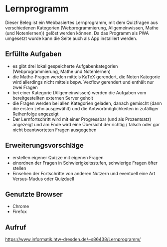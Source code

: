 # Lernprogramm
Dieser Beleg ist ein Webbasiertes Lernprogramm, mit dem Quizfragen aus verschiedenen Kategorien (Webprogrammierung, Allgemeinwissen, Mathe (und Notenlernen)) gelöst werden können. Da das Programm als PWA umgesetzt wurde kann die Seite auch als App installiert werden.

## Erfüllte Aufgaben
- es gibt drei lokal gespeicherte Aufgabenkategorien (Webprogrammierung, Mathe und Notenlernen)
- die Mathe-Fragen werden mittels KaTeX gerendert, die Noten Kategorie wird allerdings nicht mittels bspw. Vexflow gerendert und enthält nur zwei Fragen
- bei einer Kategorie (Allgemeinwissen) werden die Aufgaben vom bereitgestellten externen Server geholt
- die Fragen werden bei allen Kategorien geladen, danach gemischt (dann die ersten zehn ausgewählt) und die Antwortmöglichkeiten in zufälliger Reihenfolge angezeigt
- Der Lernfortschritt wird mit einer Progressbar (und als Prozentsatz) angezeigt und am Ende wird eine Übersicht der richtig / falsch oder gar nicht beantworteten Fragen ausgegeben

## Erweiterungsvorschläge
- erstellen eigener Quizze mit eigenen Fragen
- einordnen der Fragen in Schwierigkeitsstufen, schwierige Fragen öfter stellen
- Einsehen der Fortschritte von anderen Nutzern und eventuell eine Art Versus-Mudus oder Quizduell

## Genutzte Browser
- Chrome
- Firefox

## Aufruf
https://www.informatik.htw-dresden.de/~s86438/Lernprogramm/
